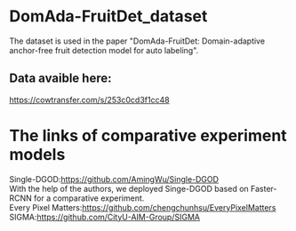 # DomAda-FruitDet_dataset
The dataset is used in the paper "DomAda-FruitDet: Domain-adaptive anchor-free fruit detection model for auto labeling".  
## Data avaible here:
https://cowtransfer.com/s/253c0cd3f1cc48

# The links of comparative experiment models
 
Single-DGOD:https://github.com/AmingWu/Single-DGOD  
With the help of the authors, we deployed Singe-DGOD based on Faster-RCNN for a comparative experiment.  
Every Pixel Matters:https://github.com/chengchunhsu/EveryPixelMatters  
SIGMA:https://github.com/CityU-AIM-Group/SIGMA  
